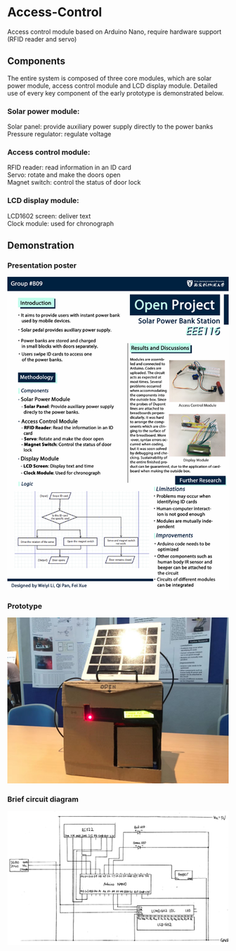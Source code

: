 # Access-Control
Access control module based on Arduino Nano, require hardware support (RFID reader and servo)
## Components  
The entire system is composed of three core modules, which are solar power module, access control module and LCD display module. Detailed use of every key component of the early prototype is demonstrated below.  
### Solar power module:  
Solar panel: provide auxiliary power supply directly to the power banks  
Pressure regulator: regulate voltage  
### Access control module:  
RFID reader: read information in an ID card  
Servo: rotate and make the doors open  
Magnet switch: control the status of door lock  
### LCD display module:  
LCD1602 screen: deliver text  
Clock module: used for chronograph  
## Demonstration
### Presentation poster
![Image](https://github.com/weiyi-li/Access-Control/blob/master/Image/Poster.jpg)
### Prototype
![Image](https://github.com/weiyi-li/Access-Control/blob/master/Image/1.jpg)
### Brief circuit diagram
![Image](https://github.com/weiyi-li/Access-Control/blob/master/Image/Circuit.jpg)
